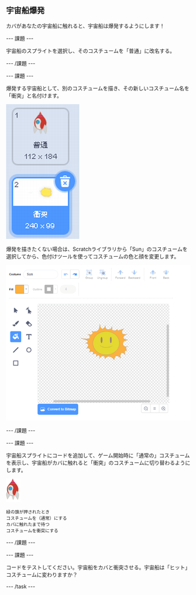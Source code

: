 ## 宇宙船爆発

カバがあなたの宇宙船に触れると、宇宙船は爆発するようにします！

\--- 課題 \---

宇宙船のスプライトを選択し、そのコスチュームを「普通」に改名する。

\--- /課題 \---

\--- 課題 \---

爆発する宇宙船として、別のコスチュームを描き、その新しいコスチューム名を「衝突」と名付けます。

![スクリーンショット](images/invaders-spaceship-costumes.png)

爆発を描きたくない場合は、Scratchライブラリから「Sun」のコスチュームを選択してから、色付けツールを使ってコスチュームの色と顔を変更します。

![スクリーンショット](images/invaders-sun.png)

\--- /課題 \---

\--- 課題 \---

宇宙船スプライトにコードを追加して、ゲーム開始時に「通常の」コスチュームを表示し、宇宙船がカバに触れると「衝突」のコスチュームに切り替わるようにします。

![ロケットスプライト](images/rocket-sprite.png)

```blocks3
緑の旗が押されたとき
コスチュームを（通常）にする
カバに触れたまで待つ
コスチュームを衝突にする
```

\--- /課題 \---

\--- 課題 \---

コードをテストしてください。宇宙船をカバと衝突させる。宇宙船は「ヒット」コスチュームに変わりますか？

\--- /task \---